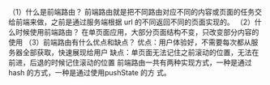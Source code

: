 （1）什么是前端路由？
前端路由就是把不同路由对应不同的内容或页面的任务交给前端来做，之前是通过服务端根据
url 的不同返回不同的页面实现的。
（2）什么时候使用前端路由？
在单页面应用，大部分页面结构不变，只改变部分内容的使用
（3）前端路由有什么优点和缺点？
优点：用户体验好，不需要每次都从服务器全部获取，快速展现给用户
缺点：单页面无法记住之前滚动的位置，无法在前进，后退的时候记住滚动的位置
前端路由一共有两种实现方式，一种是通过hash 的方式，一种是通过使用pushState 的方
式。